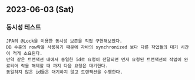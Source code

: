 ## 2023-06-03 (Sat)

### 동시성 테스트
    JPA의 @Lock을 이용한 동시성 보존을 직접 구현해보았다.
    DB 수준의 row락을 사용하기 때문에 자바의 synchronized 보다 다른 작업들의 대기 시간이 적게 소요된다.
    만약 같은 트랜잭션 내에서 동일한 id로 요청이 전달되면 먼저 요청된 트랜잭션의 작업이 완료되어 락을 해제할 때 까지 다음 요청은 대기한다.
    동일하지 않은 id들은 대기하지 않고 트랜잭션을 수행한다.